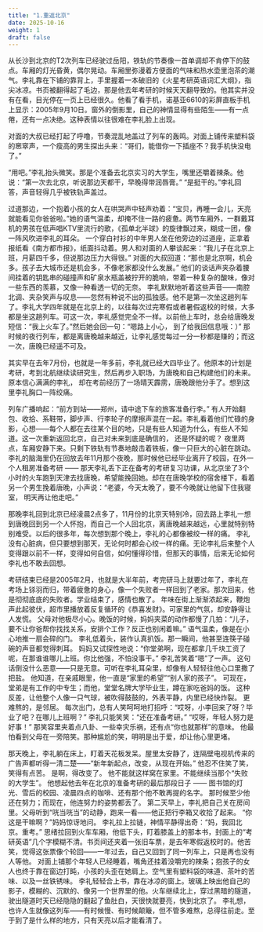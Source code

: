 ```yaml
---
title: "1.重返北京"
date: 2025-10-16
weight: 1
draft: false
---
```


从长沙到北京的T2次列车已经驶过岳阳，铁轨的节奏像一首单调却不肯停下的鼓点。车厢的灯光昏黄，偶尔晃动。车厢里弥漫着方便面的气味和热水壶里泡茶的潮气。李礼靠在下铺的靠背上，手里握着一本破旧的《火星考研英语词汇大纲》，指尖冰凉。书页被翻得起了毛边，那是他去年考研的时候天天翻导致的。他其实并没有在看，目光停在一页上已经很久。他看了看手机，诺基亚6610的彩屏直板手机上显示：2005年9月10日。窗外的倒影里，自己的神情显得有些陌生——有一点倦，还有一点决绝。这种表情以往很难在李礼脸上出现。

对面的大叔已经打起了呼噜，节奏混乱地盖过了列车的轰鸣。对面上铺传来塑料袋的窸窣声，一个瘦高的男生探出头来：“哥们，能借你一下插座不？我手机快没电了。”

“用吧。”李礼抬头微笑。那是个准备去北京实习的大学生，嘴里还嚼着辣条。他说：“第一次去北京，听说那边天都干，早晚得带润唇膏。”
“是挺干的。”李礼回答，声音轻得几乎被铁轨声盖过。

过道那边，一个抱着小孩的女人在哄哭声中轻声劝着：“宝贝，再睡一会儿，天亮就能看见你爸爸啦。”她的语气温柔，却掩不住一路的疲惫。两节车厢外，一群戴耳机的男孩在低声唱KTV里流行的歌，《孤单北半球》的旋律飘过来，糊成一团，像一阵风吹进李礼的耳朵。
一个穿白衬衫的中年男人坐在他旁边的过道座，正拿着报纸看《南方都市报》，纸面抖动着。男人和对面的人攀谈起来：“我儿子在北京上班，月薪四千多，但说那边压力大得很。”
对面的大叔回道：“那也是北京啊，机会多。孩子去大城市还是机会多，不像老家都没什么发展。”
他们的谈话声夹杂着腰间挂着的钥匙串的碰撞声和矿泉水瓶盖被拧开的脆响，带着一种复杂的酸味，像对一些东西的羡慕，又像一种看透一切的无奈。
李礼默默地听着这些声音——南腔北调、夹杂笑声与叹息——忽然有种说不出的孤独感。他不是第一次坐这趟列车了。李礼大学四年就是在北京上的，以往每次过完寒假或者暑假返校的时候，大多都是坐这趟列车。可这一次，李礼感觉完全不一样。以前他上车时，总会给唐晚发短信：“我上火车了。”然后她会回一句：“嗯路上小心， 到了给我回信息哦：）” 那时候的夜行列车，都是离唐晚越来越近，让李礼感觉每过一分一秒都是赚的；而这一次，唐晚已经遥不可及。

其实早在去年7月份，也就是一年多前，李礼就已经大四毕业了。他原本的计划是考研，考到北航继续读研究生，然后再步入职场，为唐晚和自己构建他们的未来。原本信心满满的李礼， 却在考前经历了一场晴天霹雳，唐晚跟他分手了。想到这里李礼胸口一阵绞痛。

列车广播响起：“前方到站——郑州，请中途下车的旅客准备行李。”
有人开始翻包、收拾、系鞋带，脚步声、行李轮子的摩擦声混在一起。李礼看着他们忙碌的身影，心想——每个人都在去往某个目的地，只是有些人知道为什么，有些人不知道。这一次重新返回北京，自己对未来到底是确信的， 还是怀疑的呢？
夜里两点，车厢安静下来。只剩下铁轨有节奏地敲击着铁板，像一只巨大的心脏在跳动。李礼的脑海里仍在回放去年11月那个夜晚，那时候他已经毕业离开了校园，在外一个人租房准备考研 —— 那天李礼丢下正在备考的考研复习功课，从北京坐了3个小时的火车跑到天津去找唐晚，希望能挽回她。却在在唐晚学校的宿舍楼下，看着另一个男生挽着唐晚，小声说：“老婆，今天太晚了，要不今晚就让他留下住我寝室， 明天再让他走吧。”

那晚李礼回到北京已经凌晨2点多了，11月份的北京天特别冷，回去路上李礼一想到唐晚回到另一个人怀抱，而自己一个人回北京，离唐晚越来越远，心里就特别特别难受。以后的很多年，每次想到那个晚上，李礼的心都像被绞一样的痛。 李礼没有心脏病，但只要想到那天，无论何时都会心绞一样的痛。无论李礼后来整个人变得跟以前不一样，变得如何自信，如何懂得珍惜，但那天的事情，后来无论如何李礼也不敢去回想。

考研结束已经是2005年2月，也就是大半年前，考完研马上就要过年了，李礼在考场上铩羽而归，带着疲惫的身心，像一个失败者一样回到了老家。那次回来，他是彻彻底底的失败者。学业结束了，感情也散了。
年味在街上渐渐浓起来，鞭炮声此起彼伏，超市里播放着反复循环的《恭喜发财》。可家里的气氛，却安静得让人发慌。
父母对他极尽小心。晚饭的时候，妈妈夹菜的动作都慢了几拍：“儿子，要不让你爸帮你找找关系，安排个工作？反正也别闲着嘛。” 语气温柔，像是在小心地推一扇会碎的门。
李礼低着头，装作认真扒饭。那一瞬间，他甚至连筷子碰碗的声音都觉得刺耳。
妈妈又试探性地说：“你堂弟啊，现在都拿几千块工资了呢，在那谁谁哪儿上班。你比他强，不怕没事干。”
李礼苦笑着“嗯”了一声。
这句话倒没什么恶意——只是无意。可听在李礼耳朵里，却像有人轻轻往他心口里撒了把盐。
他知道，在亲戚眼里，他一直是“家里的希望”“别人家的孩子”。
可现在，堂弟是有工作的中专生；而他，堂堂名牌大学毕业生，蹲在家吃爸妈的饭。
这种反差，让他整个人像一只气球，被吹得鼓鼓的，外表平静，内里已经快炸裂。
更难熬的，是邻居。
每次出门，总有人笑呵呵地打招呼：“哎呀，小李回来了呀？毕业了吧？在哪儿上班啊？”
李礼只能笑笑：“还在准备考研。”
“哎呀，年轻人努力是好事！”
那笑容里夹着点八卦、一些幸灾乐祸，还有点“你也就那样”的意味。
他最怕看到父母在一旁陪笑。那种尴尬的笑，明明是出于爱，却让他心里更堵。


那天晚上，李礼躺在床上，盯着天花板发呆。屋里太安静了，连隔壁电视机传来的广告声都听得一清二楚——“新年新起点，改变，从现在开始。”
他忍不住笑了笑，笑得有点苦。
是啊，得改变了。
他不能就这样窝在家里。不能继续当那个“失败的大学生”。
他想起他去年在北京的准备考研的最后那段日子 —— 图书馆的灯光、雪后的校园、凌晨四点的咖啡、还有那个他不敢再提的名字。
那时候至少他还在努力；而现在，他连努力的姿势都丢了。
第二天早上，李礼把自己关在房间里。父母听到“咣当咣当”的动静，跑来一看——他正把行李箱又收拾了起来。
“你这是干嘛啊？”妈妈惊讶地问。
 李礼拉上拉链，神情平静得出奇：“妈，我回北京。重考。”
思绪拉回到火车车厢，他低下头，盯着膝盖上的那本书，封面上的“考研英语”几个字模糊不清。书页间还夹着一张旧车票，是去年寒假返校时的。他苦笑，觉得这张票像个轮回——一年过去，自己又回到了同一列车上，只是再也没有人等他。
对面上铺那个年轻人已经睡着，嘴角还挂着没嚼完的辣条；抱孩子的女人也终于靠在窗边打盹，小孩的头歪在她肩上。空气里有塑料袋的味道、茶叶的苦味、以及一丝铁锈味。
李礼轻轻合上书，靠在冰凉的窗上。玻璃上映出他自己的影子，模糊的、沉默的、像另一个世界里的他。火车继续北上，穿过黑暗的隧道，驶出隧道时天已经隐隐的翻起了鱼肚白，天很快就要亮，快到北京了。
李礼想，也许人生就像这列车——有时候慢、有时候颠簸，但不管多难熬，总得往前走。至于到了是什么样的地方，只有天亮以后才能看清了。
